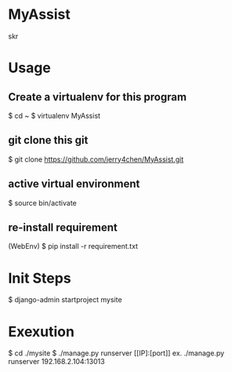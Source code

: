 # MyAssist
skr

# Usage

## Create a virtualenv for this program
$ cd ~
$ virtualenv MyAssist

## git clone this git 
$ git clone https://github.com/jerry4chen/MyAssist.git

## active virtual environment
$ source bin/activate

## re-install requirement
(WebEnv) $ pip install -r requirement.txt

# Init Steps
$ django-admin startproject mysite

# Exexution
$ cd ./mysite
$ ./manage.py runserver [[IP]:[port]]
ex. ./manage.py runserver 192.168.2.104:13013
